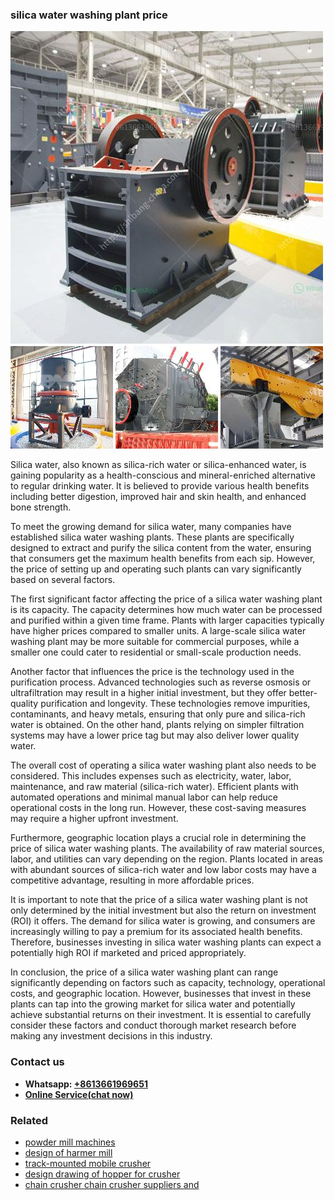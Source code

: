 <h3>silica water washing plant price</h3><img src='1702950478.jpg' alt=''><p>Silica water, also known as silica-rich water or silica-enhanced water, is gaining popularity as a health-conscious and mineral-enriched alternative to regular drinking water. It is believed to provide various health benefits including better digestion, improved hair and skin health, and enhanced bone strength.</p><p>To meet the growing demand for silica water, many companies have established silica water washing plants. These plants are specifically designed to extract and purify the silica content from the water, ensuring that consumers get the maximum health benefits from each sip. However, the price of setting up and operating such plants can vary significantly based on several factors.</p><p>The first significant factor affecting the price of a silica water washing plant is its capacity. The capacity determines how much water can be processed and purified within a given time frame. Plants with larger capacities typically have higher prices compared to smaller units. A large-scale silica water washing plant may be more suitable for commercial purposes, while a smaller one could cater to residential or small-scale production needs.</p><p>Another factor that influences the price is the technology used in the purification process. Advanced technologies such as reverse osmosis or ultrafiltration may result in a higher initial investment, but they offer better-quality purification and longevity. These technologies remove impurities, contaminants, and heavy metals, ensuring that only pure and silica-rich water is obtained. On the other hand, plants relying on simpler filtration systems may have a lower price tag but may also deliver lower quality water.</p><p>The overall cost of operating a silica water washing plant also needs to be considered. This includes expenses such as electricity, water, labor, maintenance, and raw material (silica-rich water). Efficient plants with automated operations and minimal manual labor can help reduce operational costs in the long run. However, these cost-saving measures may require a higher upfront investment.</p><p>Furthermore, geographic location plays a crucial role in determining the price of silica water washing plants. The availability of raw material sources, labor, and utilities can vary depending on the region. Plants located in areas with abundant sources of silica-rich water and low labor costs may have a competitive advantage, resulting in more affordable prices.</p><p>It is important to note that the price of a silica water washing plant is not only determined by the initial investment but also the return on investment (ROI) it offers. The demand for silica water is growing, and consumers are increasingly willing to pay a premium for its associated health benefits. Therefore, businesses investing in silica water washing plants can expect a potentially high ROI if marketed and priced appropriately.</p><p>In conclusion, the price of a silica water washing plant can range significantly depending on factors such as capacity, technology, operational costs, and geographic location. However, businesses that invest in these plants can tap into the growing market for silica water and potentially achieve substantial returns on their investment. It is essential to carefully consider these factors and conduct thorough market research before making any investment decisions in this industry.</p><h3>Contact us</h3><ul><li><strong>Whatsapp:&nbsp;<a href="https://wa.me/8613661969651">+8613661969651</a></strong></li><li><a href="https://swt.shibang-china.com/?git&amp;zhl&amp;silica water washing plant price"><strong>Online Service(chat now)</strong></a></li></ul><h3>Related</h3><ul><li><a href='powder mill machines.md'>powder mill machines</a></li><li><a href='design of harmer mill.md'>design of harmer mill</a></li><li><a href='trackmounted mobile crusher.md'>track-mounted mobile crusher</a></li><li><a href='design drawing of hopper for crusher.md'>design drawing of hopper for crusher</a></li><li><a href='chain crusher chain crusher suppliers and.md'>chain crusher chain crusher suppliers and</a></li></ul>
